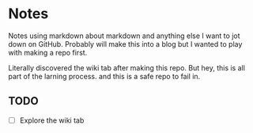 # Notes
Notes using markdown about markdown and anything else I want to jot down on GitHub. Probably will make this into a blog but I wanted to play with making a repo first.

Literally discovered the wiki tab after making this repo. But hey, this is all part of the larning process. and this is a safe repo to fail in.

## TODO
- [ ] Explore the wiki tab
